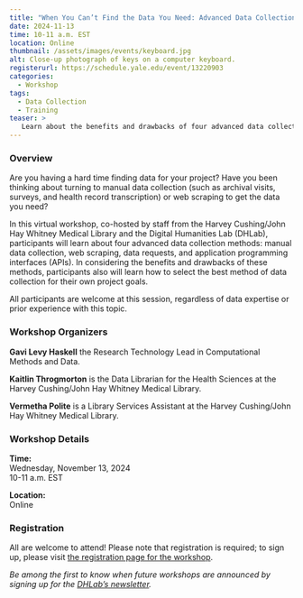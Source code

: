 ```yaml
---
title: "When You Can’t Find the Data You Need: Advanced Data Collection Methods"
date: 2024-11-13
time: 10-11 a.m. EST
location: Online
thumbnail: /assets/images/events/keyboard.jpg
alt: Close-up photograph of keys on a computer keyboard.
registerurl: https://schedule.yale.edu/event/13220903
categories:
  - Workshop
tags:
  - Data Collection
  - Training
teaser: >
   Learn about the benefits and drawbacks of four advanced data collection methods -- manual data collection, web scraping, data requests, and application programming interfaces (APIs) -- at this virtual workshop.
---
```


### Overview
Are you having a hard time finding data for your project? Have you been thinking about turning to manual data collection (such as archival visits, surveys, and health record transcription) or web scraping to get the data you need?  
  
In this virtual workshop, co-hosted by staff from the Harvey Cushing/John Hay Whitney Medical Library and the Digital Humanities Lab (DHLab), participants will learn about four advanced data collection methods: manual data collection, web scraping, data requests, and application programming interfaces (APIs). In considering the benefits and drawbacks of these methods, participants also will learn how to select the best method of data collection for their own project goals.  

All participants are welcome at this session, regardless of data expertise or prior experience with this topic.  

### Workshop Organizers
**Gavi Levy Haskell** the Research Technology Lead in Computational Methods and Data.  

**Kaitlin Throgmorton** is the Data Librarian for the Health Sciences at the Harvey Cushing/John Hay Whitney Medical Library.  
  
**Vermetha Polite** is a Library Services Assistant at the Harvey Cushing/John Hay Whitney Medical Library.  

### Workshop Details
**Time:**  
Wednesday, November 13, 2024  
10-11 a.m. EST  

**Location:**  
Online  

### Registration
All are welcome to attend! Please note that registration is required; to sign up, please visit <a href='https://schedule.yale.edu/event/13220903' target='_blank'>the registration page for the workshop</a>.  
  
*Be among the first to know when future workshops are announced by signing up for the <a href='https://subscribe.yale.edu/browse?search=digital+humanities' target='_blank'>DHLab’s newsletter</a>.*

